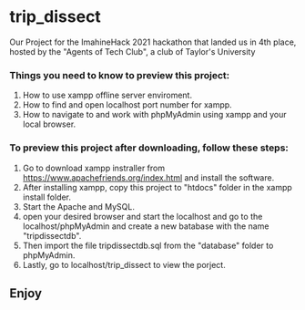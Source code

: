 # trip_dissect
Our Project for the ImahineHack 2021 hackathon that landed us in 4th place, hosted by the "Agents of Tech Club", a club of Taylor's University

### Things you need to know to preview this project:
1. How to use xampp offline server enviroment.<br>  
1. How to find and open localhost port number for xampp.<br>
1. How to navigate to and work with phpMyAdmin using xampp and your local browser.<br>

### To preview this project after downloading, follow these steps: 
1. Go to download xampp instraller from https://www.apachefriends.org/index.html and install the software.<br>
1. After installing xampp, copy this project to "htdocs" folder in the xampp install folder.<br>
1. Start the Apache and MySQL.<br>
1. open your desired browser and start the localhost and go to the localhost/phpMyAdmin and create a new batabase with the name "tripdissectdb".<br>
1. Then import the file tripdissectdb.sql from the "database" folder to phpMyAdmin.<br>
1. Lastly, go to localhost/trip_dissect to view the porject.<br>

## Enjoy
